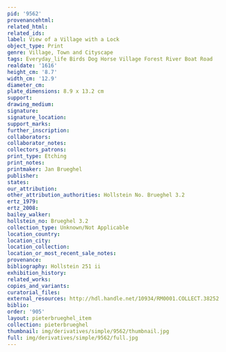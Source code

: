 ```yaml
---
pid: '9562'
provenancehtml:
related_html:
related_ids:
label: View of a Village with a Lock
object_type: Print
genre: Village, Town and Cityscape
tags: Everyday_life Birds Dog Horse Village Forest River Boat Road
realdate: '1616'
height_cm: '8.7'
width_cm: '12.9'
diameter_cm:
plate_dimensions: 8.9 x 13.2 cm
support:
drawing_medium:
signature:
signature_location:
support_marks:
further_inscription:
collaborators:
collaborator_notes:
collectors_patrons:
print_type: Etching
print_notes:
printmaker: Jan Brueghel
publisher:
states:
our_attribution:
other_attribution_authorities: Hollstein No. Brueghel 3.2
ertz_1979:
ertz_2008:
bailey_walker:
hollstein_no: Brueghel 3.2
collection_type: Unknown/Not Applicable
location_country:
location_city:
location_collection:
location_or_most_recent_sale_notes:
provenance:
bibliography: Hollstein 251 ii
exhibition_history:
related_works:
copies_and_variants:
curatorial_files:
external_resources: http://hdl.handle.net/10934/RM0001.COLLECT.38252
biblio:
order: '905'
layout: pieterbrueghel_item
collection: pieterbrueghel
thumbnail: img/derivatives/simple/9562/thumbnail.jpg
full: img/derivatives/simple/9562/full.jpg
---
```

